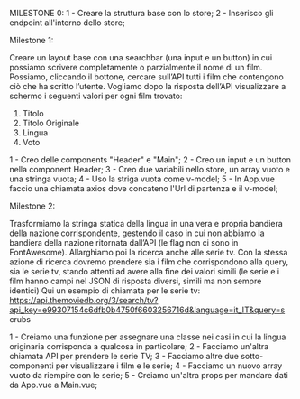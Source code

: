 MILESTONE 0:
1 - Creare la struttura base con lo store;
2 - Inserisco gli endpoint all'interno dello store;

Milestone 1:

Creare un layout base con una searchbar (una input e un button) in cui possiamo
scrivere completamente o parzialmente il nome di un film. Possiamo, cliccando il
bottone, cercare sull’API tutti i film che contengono ciò che ha scritto l’utente.
Vogliamo dopo la risposta dell’API visualizzare a schermo i seguenti valori per ogni
film trovato:
1. Titolo
2. Titolo Originale
3. Lingua
4. Voto

1 - Creo delle components "Header" e "Main";
2 - Creo un input e un button nella component Header;
3 - Creo due variabili nello store, un array vuoto e una stringa vuota;
4 - Uso la striga vuota come v-model;
5 - In App.vue faccio una chiamata axios dove concateno l'Url di partenza e il v-model;

Milestone 2:

Trasformiamo la stringa statica della lingua in una vera e propria bandiera della
nazione corrispondente, gestendo il caso in cui non abbiamo la bandiera della
nazione ritornata dall’API (le flag non ci sono in FontAwesome).
Allarghiamo poi la ricerca anche alle serie tv. Con la stessa azione di ricerca
dovremo prendere sia i film che corrispondono alla query, sia le serie tv, stando
attenti ad avere alla fine dei valori simili (le serie e i film hanno campi nel JSON di
risposta diversi, simili ma non sempre identici)
Qui un esempio di chiamata per le serie tv:
https://api.themoviedb.org/3/search/tv?api_key=e99307154c6dfb0b4750f6603256716d&language=it_IT&query=s
crubs

1 - Creiamo una funzione per assegnare una classe nei casi in cui la lingua originaria corrisponda a qualcosa in particolare;
2 - Facciamo un'altra chiamata API per prendere le serie TV;
3 - Facciamo altre due sotto-componenti per visualizzare i film e le serie;
4 - Facciamo un nuovo array vuoto da riempire con le serie;
5 - Creiamo un'altra props per mandare dati da App.vue a Main.vue;





